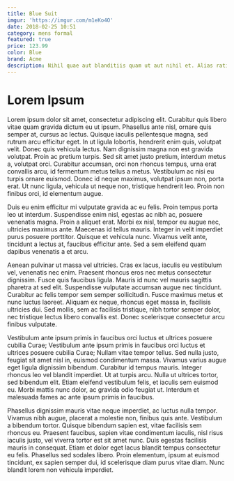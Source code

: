 ```yaml
---
title: Blue Suit
imgur: 'https://imgur.com/m1eKo4O'
date: 2018-02-25 10:51
category: mens formal
featured: true
price: 123.99
color: Blue
brand: Acme
description: Nihil quae aut blanditiis quam ut aut nihil et. Alias ratione cum aut et similique beatae et impedit. Dignissimos recusandae a perferendis nam nam corrupti ut quia.
---
```

# Lorem Ipsum
Lorem ipsum dolor sit amet, consectetur adipiscing elit. Curabitur quis libero vitae quam gravida dictum eu ut ipsum. Phasellus ante nisl, ornare quis semper at, cursus ac lectus. Quisque iaculis pellentesque magna, sed rutrum arcu efficitur eget. In ut ligula lobortis, hendrerit enim quis, volutpat velit. Donec quis vehicula lectus. Nam dignissim magna non est gravida volutpat. Proin ac pretium turpis. Sed sit amet justo pretium, interdum metus a, volutpat orci. Curabitur accumsan, orci non rhoncus tempus, urna erat convallis arcu, id fermentum metus tellus a metus. Vestibulum ac nisi eu turpis ornare euismod. Donec id neque maximus, volutpat ipsum non, porta erat. Ut nunc ligula, vehicula ut neque non, tristique hendrerit leo. Proin non finibus orci, id elementum augue.

Duis eu enim efficitur mi vulputate gravida ac eu felis. Proin tempus porta leo ut interdum. Suspendisse enim nisl, egestas ac nibh ac, posuere venenatis magna. Proin a aliquet erat. Morbi ex nisl, tempor eu augue nec, ultricies maximus ante. Maecenas id tellus mauris. Integer in velit imperdiet purus posuere porttitor. Quisque et vehicula nunc. Vivamus velit ante, tincidunt a lectus at, faucibus efficitur ante. Sed a sem eleifend quam dapibus venenatis a et arcu.

Aenean pulvinar ut massa vel ultricies. Cras ex lacus, iaculis eu vestibulum vel, venenatis nec enim. Praesent rhoncus eros nec metus consectetur dignissim. Fusce quis faucibus ligula. Mauris id nunc vel mauris sagittis pharetra at sed elit. Suspendisse vulputate accumsan augue nec tincidunt. Curabitur ac felis tempor sem semper sollicitudin. Fusce maximus metus et nunc luctus laoreet. Aliquam ex neque, rhoncus eget massa in, facilisis ultricies dui. Sed mollis, sem ac facilisis tristique, nibh tortor semper dolor, nec tristique lectus libero convallis est. Donec scelerisque consectetur arcu finibus vulputate.

Vestibulum ante ipsum primis in faucibus orci luctus et ultrices posuere cubilia Curae; Vestibulum ante ipsum primis in faucibus orci luctus et ultrices posuere cubilia Curae; Nullam vitae tempor tellus. Sed nulla justo, feugiat sit amet nisl in, euismod condimentum massa. Vivamus varius augue eget ligula dignissim bibendum. Curabitur id tempus mauris. Integer rhoncus leo vel blandit imperdiet. Ut at turpis arcu. Nulla ut ultrices tortor, sed bibendum elit. Etiam eleifend vestibulum felis, et iaculis sem euismod eu. Morbi mattis nunc dolor, ac gravida odio feugiat ut. Interdum et malesuada fames ac ante ipsum primis in faucibus.

Phasellus dignissim mauris vitae neque imperdiet, ac luctus nulla tempor. Vivamus nibh augue, placerat a molestie non, finibus quis ante. Vestibulum a bibendum tortor. Quisque bibendum sapien est, vitae facilisis sem rhoncus eu. Praesent faucibus, sapien vitae condimentum iaculis, nisl risus iaculis justo, vel viverra tortor est sit amet nunc. Duis egestas facilisis mauris in consequat. Etiam et dolor eget lacus blandit tempus consectetur eu felis. Phasellus sed sodales libero. Proin elementum, ipsum at euismod tincidunt, ex sapien semper dui, id scelerisque diam purus vitae diam. Nunc blandit lorem non vehicula imperdiet. 
